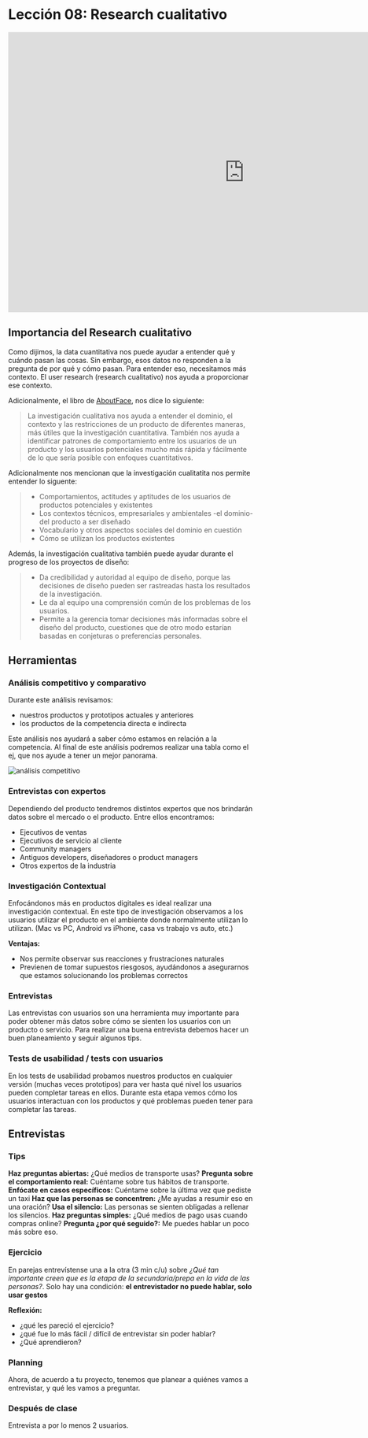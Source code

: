 # Lección 08: Research cualitativo


<div class="iframeWrapper">
	<iframe src="https://docs.google.com/presentation/d/e/2PACX-1vRnkYHIs9IXiS0JxwkHu0fJdR_fDcSnWvWRD6_U3nPkfmjExHaC7liq2ZubD8FjHwiANqnNBITg_OSf/embed?start=false&loop=false&delayms=3000" frameborder="0" width="960" height="569" allowfullscreen="true" mozallowfullscreen="true" webkitallowfullscreen="true"></iframe>
</div>

## Importancia del Research cualitativo

Como dijimos, la data cuantitativa nos puede ayudar a entender qué  y cuándo pasan las cosas. Sin embargo, esos datos no responden a la pregunta de por qué y cómo pasan. Para entender eso, necesitamos más contexto. El user research (research cualitativo) nos ayuda a proporcionar ese contexto.

Adicionalmente, el libro de [AboutFace](https://www.amazon.com/About-Face-Essentials-Interaction-Design/dp/1118766571), nos dice lo siguiente:

> La investigación cualitativa nos ayuda a entender el dominio, el contexto y las restricciones de un producto de diferentes maneras, más útiles que la investigación cuantitativa. También nos ayuda a identificar patrones de comportamiento entre los usuarios de un producto y los usuarios potenciales mucho más rápida y fácilmente de lo que sería posible con enfoques cuantitativos.

Adicionalmente nos mencionan que la investigación cualitatita nos permite entender lo siguente:

> * Comportamientos, actitudes y aptitudes de los usuarios de productos potenciales y existentes
> * Los contextos técnicos, empresariales y ambientales -el dominio- del producto a ser diseñado
> * Vocabulario y otros aspectos sociales del dominio en cuestión
> * Cómo se utilizan los productos existentes

Además, la investigación cualitativa también puede ayudar durante el progreso de los proyectos de diseño:

> * Da credibilidad y autoridad al equipo de diseño, porque las decisiones de diseño pueden ser rastreadas hasta los resultados de la investigación.
> * Le da al equipo una comprensión común de los problemas de los usuarios.
> * Permite a la gerencia tomar decisiones más informadas sobre el diseño del producto, cuestiones que de otro modo estarían basadas en conjeturas o preferencias personales.

## Herramientas

### Análisis competitivo y comparativo

Durante este análisis revisamos:

* nuestros productos y prototipos actuales y anteriores
* los productos de la competencia directa e indirecta

Este análisis nos ayudará a saber cómo estamos en relación a la competencia. Al final de este análisis podremos realizar una tabla como el ej, que nos ayude a tener un mejor panorama.

![análisis competitivo](https://lh6.googleusercontent.com/yrMUrO_YP0cqeqrAyNVZvU3ardIUVf6xgKuVQjLn0khOPTQL36U7RkbXw2MrViYL3YxDvx1uS95Yurbgor2t84ClTct9_LHWuV49K5pUWu48kNQLmyky-2YybJfU3bYzWhVGNIFrsSg)

### Entrevistas con expertos

Dependiendo del producto tendremos distintos expertos que nos brindarán datos sobre el mercado o el producto. Entre ellos encontramos:

* Ejecutivos de ventas
* Ejecutivos de servicio al cliente
* Community managers
* Antiguos developers, diseñadores o product managers
* Otros expertos de la industria 


### Investigación Contextual

Enfocándonos más en productos digitales es ideal realizar una investigación contextual. En este tipo de investigación observamos a los usuarios utilizar el producto en el ambiente donde normalmente utilizan lo utilizan. (Mac vs PC, Android vs iPhone, casa vs trabajo vs auto, etc.)

**Ventajas:**

* Nos permite observar sus reacciones y frustraciones naturales 
* Previenen de tomar supuestos riesgosos, ayudándonos a asegurarnos que estamos solucionando los problemas correctos

### Entrevistas

Las entrevistas con usuarios son una herramienta muy importante para poder obtener más datos sobre cómo se sienten los usuarios con un producto o servicio. Para realizar una buena entrevista debemos hacer un buen planeamiento y seguir algunos tips.


### Tests de usabilidad / tests con usuarios

En los tests de usabilidad probamos nuestros productos en cualquier versión (muchas veces prototipos) para ver hasta qué nivel los usuarios pueden completar tareas en ellos. Durante esta etapa vemos cómo los usuarios interactuan con los productos y qué problemas pueden tener para completar las tareas.


## Entrevistas

### Tips

**Haz preguntas abiertas:**  ¿Qué medios de transporte usas?
**Pregunta sobre el comportamiento real:** Cuéntame sobre tus hábitos de transporte.
**Enfócate en casos específicos:** Cuéntame sobre la última vez que pediste un taxi
**Haz que las personas se concentren:** ¿Me ayudas a resumir eso en una oración?
**Usa el silencio:** Las personas se sienten obligadas a rellenar los silencios.
**Haz preguntas simples:** ¿Qué medios de pago usas cuando compras online?
**Pregunta ¿por qué seguido?:** Me puedes hablar un poco más sobre eso. 


### Ejercicio

En parejas entrevístense una a la otra (3 min c/u) sobre _¿Qué tan importante creen que es la etapa de la secundaria/prepa en la vida de las personas?_. Solo hay una condición: **el entrevistador no puede hablar, solo usar gestos**

**Reflexión:** 

* ¿qué les pareció el ejercicio?
* ¿qué fue lo más fácil / difícil de entrevistar sin poder hablar?
* ¿Qué aprendieron?

### Planning

Ahora, de acuerdo a tu proyecto, tenemos que planear a quiénes vamos a entrevistar, y qué les vamos a preguntar.

### Después de clase

Entrevista a por lo menos 2 usuarios.
